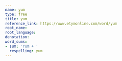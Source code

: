 ```yaml
---
name: yum
type: free
title: yum
reference_link: https://www.etymonline.com/word/yum
root_name: 
root_language: 
denotation: 
word_sums:
- sum: 'Yum + '
  respelling: yum
---
```

